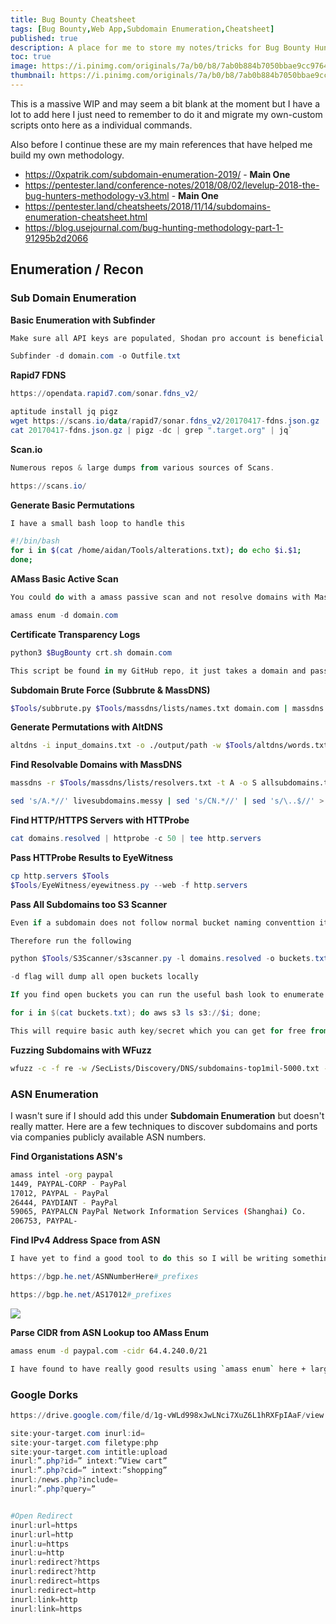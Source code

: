 ```yaml
---
title: Bug Bounty Cheatsheet
tags: [Bug Bounty,Web App,Subdomain Enumeration,Cheatsheet]
published: true
description: A place for me to store my notes/tricks for Bug Bounty Hunting - Big Work in Progress :). 
toc: true
image: https://i.pinimg.com/originals/7a/b0/b8/7ab0b884b7050bbae9cc976409cd5567.png
thumbnail: https://i.pinimg.com/originals/7a/b0/b8/7ab0b884b7050bbae9cc976409cd5567.png
---
```




This is a massive WIP and may seem a bit blank at the moment but I have a lot to add here I just need to remember to do it and migrate my own-custom scripts onto here as a individual commands. 



Also before I continue these are my main references that have helped me build my own methodology.

* https://0xpatrik.com/subdomain-enumeration-2019/ - **Main One**
* https://pentester.land/conference-notes/2018/08/02/levelup-2018-the-bug-hunters-methodology-v3.html - **Main One**
* https://pentester.land/cheatsheets/2018/11/14/subdomains-enumeration-cheatsheet.html
* https://blog.usejournal.com/bug-hunting-methodology-part-1-91295b2d2066

## [](#header-2) Enumeration / Recon

### [](#header-3) Sub Domain Enumeration

**Basic Enumeration with Subfinder**

```powershell
Make sure all API keys are populated, Shodan pro account is beneficial :) 

Subfinder -d domain.com -o Outfile.txt
```



**Rapid7 FDNS**

```powershell
https://opendata.rapid7.com/sonar.fdns_v2/

aptitude install jq pigz
wget https://scans.io/data/rapid7/sonar.fdns_v2/20170417-fdns.json.gz
cat 20170417-fdns.json.gz | pigz -dc | grep ".target.org" | jq`
```



**Scan.io**

```powershell
Numerous repos & large dumps from various sources of Scans.

https://scans.io/
```





**Generate Basic Permutations**

```bash
I have a small bash loop to handle this 

#!/bin/bash
for i in $(cat /home/aidan/Tools/alterations.txt); do echo $i.$1; 
done;
```



**AMass Basic Active Scan**

```powershell
You could do with a amass passive scan and not resolve domains with MassDNS later but I usually just go with active :) 

amass enum -d domain.com
```



**Certificate Transparency Logs**

```powershell
python3 $BugBounty crt.sh domain.com

This script be found in my GitHub repo, it just takes a domain and passes it to crt.sh and aggerates the output. 
```



**Subdomain Brute Force (Subbrute & MassDNS)**

```bash
$Tools/subbrute.py $Tools/massdns/lists/names.txt domain.com | massdns -r $Tools/massdns/lists/resolvers.txt -t A -a -o -w massdns_output.txt -
```



**Generate Permutations with AltDNS**

```bash
altdns -i input_domains.txt -o ./output/path -w $Tools/altdns/words.txt
```



**Find Resolvable Domains with MassDNS**

```bash
massdns -r $Tools/massdns/lists/resolvers.txt -t A -o S allsubdomains.txt -w livesubdomains.messy

sed 's/A.*//' livesubdomains.messy | sed 's/CN.*//' | sed 's/\..$//' > domains.resolved
```



**Find HTTP/HTTPS Servers with HTTProbe**

```powershell
cat domains.resolved | httprobe -c 50 | tee http.servers
```



**Pass HTTProbe Results to EyeWitness**

```powershell
cp http.servers $Tools
$Tools/EyeWitness/eyewitness.py --web -f http.servers
```



**Pass All Subdomains too S3 Scanner**

```powershell
Even if a subdomain does not follow normal bucket naming conventtion it may be resolving to an unsecured one. 

Therefore run the following

python $Tools/S3Scanner/s3scanner.py -l domains.resolved -o buckets.txt

-d flag will dump all open buckets locally

If you find open buckets you can run the useful bash look to enumerate content

for i in $(cat buckets.txt); do aws s3 ls s3://$i; done;

This will require basic auth key/secret which you can get for free from AWS
```





**Fuzzing Subdomains with WFuzz**

```bash
wfuzz -c -f re -w /SecLists/Discovery/DNS/subdomains-top1mil-5000.txt -u "http://domain.htb" -H "Host: FUZZ.domain.htb" --hh 311\
```



### [](#header-3) ASN Enumeration

I wasn't sure if I should add this under **Subdomain Enumeration** but doesn't really matter. Here are a few techniques to discover subdomains and ports via companies publicly available ASN numbers. 



**Find Organistations ASN's**

```bash
amass intel -org paypal
1449, PAYPAL-CORP - PayPal
17012, PAYPAL - PayPal
26444, PAYDIANT - PayPal
59065, PAYPALCN PayPal Network Information Services (Shanghai) Co.
206753, PAYPAL-
```



**Find IPv4 Address Space from ASN**

```powershell
I have yet to find a good tool to do this so I will be writing something in Go very shortly, but in the meantime you can simple visit 

https://bgp.he.net/ASNNumberHere#_prefixes

https://bgp.he.net/AS17012#_prefixes
```

<img src="http://i.imgur.com/ydjR8W9.png"></img>



**Parse CIDR from ASN Lookup too AMass Enum**

```bash
amass enum -d paypal.com -cidr 64.4.240.0/21

I have found to have really good results using `amass enum` here + large CIDR range however sometimes these can be false positives/dead hosts so remember to verifiy with MassDNS if they are live.
```





### [](#header-3) Google Dorks

```powershell
https://drive.google.com/file/d/1g-vWLd998xJwLNci7XuZ6L1hRXFpIAaF/view

site:your-target.com inurl:id=
site:your-target.com filetype:php
site:your-target.com intitle:upload
inurl:”.php?id=” intext:”View cart”
inurl:”.php?cid=” intext:”shopping”
inurl:/news.php?include=
inurl:”.php?query=”


#Open Redirect
inurl:url=https
inurl:url=http
inurl:u=https
inurl:u=http
inurl:redirect?https
inurl:redirect?http
inurl:redirect=https
inurl:redirect=http
inurl:link=http
inurl:link=https
```

